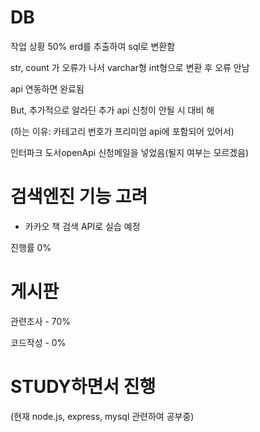 # DB 

작업 상황 
50%
erd를 추출하여 sql로 변환함

str, count 가 오류가 나서 varchar형 int형으로 변환 후 오류 안남

api 연동하면 완료됨

But, 추가적으로 알라딘 추가 api 신청이 안될 시 대비 해

(하는 이유: 카테고리 번호가 프리미엄 api에 포함되어 있어서)

인터파크 도서openApi 신청메일을 넣었음(될지 여부는 모르겠음)

# 검색엔진 기능 고려

- 카카오 책 검색 API로 실습 예정

진행률 0%

# 게시판

관련조사 - 70%

코드작성 - 0%

# STUDY하면서 진행

(현재 node.js, express, mysql 관련하여 공부중)
